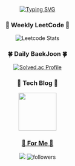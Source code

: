 <div align="center">
    
[![Typing SVG](https://readme-typing-svg.demolab.com?font=Dancing+Script&size=30&duration=3000&pause=1000&color=4AAEFF&width=285&lines=Stay+Hungry%2C+Stay+Foolish)](https://git.io/typing-svg)

### 🧶 Weekly LeetCode 🧶
![Leetcode Stats](https://leetcard.jacoblin.cool/won4885?theme=dark)

### 🍀 Daily BaekJoon 🍀
[![Solved.ac Profile](http://mazassumnida.wtf/api/v2/generate_badge?boj=2dcoder)](https://solved.ac/2dcoder/)
    
### 🦄 Tech Blog 🦄
<a href="http://sully-tech.dev"><img src="https://user-images.githubusercontent.com/62871026/235573512-6b12761b-3e30-4c23-b489-57fbdef47287.png" width="100" height="100">

### 🐳 For Me 🐳
<a href="sully-tech.dev" target="_blank"><img src="https://img.shields.io/badge/Blog-181717?style=square&logo=github&color=blue"/></a>
![followers](https://img.shields.io/github/followers/won4885?style=social)
</div>
